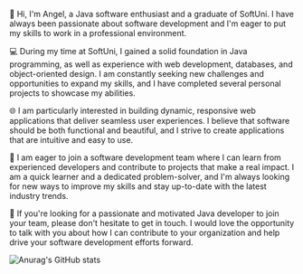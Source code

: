 👋 Hi, I'm Angel, a Java software enthusiast and a graduate of SoftUni. I have always been passionate about software development and I'm eager to put my skills to work in a professional environment.

💻 During my time at SoftUni, I gained a solid foundation in Java programming, as well as experience with web development, databases, and object-oriented design. I am constantly seeking new challenges and opportunities to expand my skills, and I have completed several personal projects to showcase my abilities.

🌐 I am particularly interested in building dynamic, responsive web applications that deliver seamless user experiences. I believe that software should be both functional and beautiful, and I strive to create applications that are intuitive and easy to use.

🚀 I am eager to join a software development team where I can learn from experienced developers and contribute to projects that make a real impact. I am a quick learner and a dedicated problem-solver, and I'm always looking for new ways to improve my skills and stay up-to-date with the latest industry trends.

🤝 If you're looking for a passionate and motivated Java developer to join your team, please don't hesitate to get in touch. I would love the opportunity to talk with you about how I can contribute to your organization and help drive your software development efforts forward.

![Anurag's GitHub stats](https://github-readme-stats.vercel.app/api?username=AngelJava123&show_icons=true&theme=transparent)

